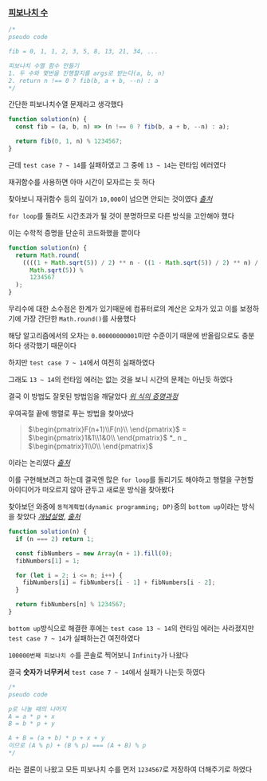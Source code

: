 ### [피보나치 수](https://programmers.co.kr/learn/courses/30/lessons/12945)

```js
/*
pseudo code

fib = 0, 1, 1, 2, 3, 5, 8, 13, 21, 34, ...

피보나치 수열 함수 만들기
1. 두 수와 몇번을 진행할지를 args로 받는다(a, b, n)
2. return n !== 0 ? fib(b, a + b, --n) : a 
*/
```

간단한 피보나치수열 문제라고 생각했다

```js
function solution(n) {
  const fib = (a, b, n) => (n !== 0 ? fib(b, a + b, --n) : a);

  return fib(0, 1, n) % 1234567;
}
```

근데 `test case 7 ~ 14`를 실패하였고 그 중에 `13 ~ 14`는 런타임 에러였다

재귀함수를 사용하면 아마 시간이 모자르는 듯 하다

찾아보니 재귀함수 등의 깊이가 `10,000`이 넘으면 안되는 것이였다 _[출처](https://jireh.tistory.com/14)_

`for loop`를 돌려도 시간초과가 될 것이 분명하므로 다른 방식을 고안해야 했다

이는 수학적 증명을 단순히 코드화했을 뿐이다

```js
function solution(n) {
  return Math.round(
    ((((1 + Math.sqrt(5)) / 2) ** n - ((1 - Math.sqrt(5)) / 2) ** n) /
      Math.sqrt(5)) %
      1234567
  );
}
```

무리수에 대한 소수점은 한계가 있기때문에 컴퓨터로의 계산은 오차가 있고 이를 보정하기에 가장 간단한 `Math.round()`를 사용했다

해당 알고리즘에서의 오차는 `0.00000000001`미만 수준이기 때문에 반올림으로도 충분하다 생각했기 때문이다

하지만 `test case 7 ~ 14`에서 여전히 실패하였다

그래도 `13 ~ 14`의 런타임 에러는 없는 것을 보니 시간의 문제는 아닌듯 하였다

결국 이 방법도 잘못된 방법임을 깨달았다 _[위 식의 증명과정](https://j1w2k3.tistory.com/330)_

우여곡절 끝에 행렬로 푸는 방법을 찾아냈다

> $\begin{pmatrix}F(n+1)\\F(n)\\ \end{pmatrix}$ = $\begin{pmatrix}1&1\\1&0\\ \end{pmatrix}$ \*_ n _ $\begin{pmatrix}1\\0\\ \end{pmatrix}$

이라는 논리였다 _[출처](https://ohgym.tistory.com/1)_

이를 구현해보려고 하는데 결국엔 많은 `for loop`를 돌리기도 해야하고 행렬을 구현할 아이디어가 떠오르지 않아 관두고 새로운 방식을 찾아봤다

찾아보던 와중에 `동적계획법(dynamic programming; DP)`중의 `bottom up`이라는 방식을 찾았다 _[개념설명](https://nyang-in.tistory.com/264)_, _[출처](https://www.youtube.com/watch?v=vYquumk4nWw&list=PLBZBJbE_rGRU5PrgZ9NBHJwcaZsNpf8yD)_

```js
function solution(n) {
  if (n === 2) return 1;

  const fibNumbers = new Array(n + 1).fill(0);
  fibNumbers[1] = 1;

  for (let i = 2; i <= n; i++) {
    fibNumbers[i] = fibNumbers[i - 1] + fibNumbers[i - 2];
  }

  return fibNumbers[n] % 1234567;
}
```

`bottom up`방식으로 해결한 후에는 `test case 13 ~ 14`의 런타임 에러는 사라졌지만 `test case 7 ~ 14`가 실패하는건 여전하였다

`100000번째 피보나치 수`를 콘솔로 찍어보니 `Infinity`가 나왔다

결국 **숫자가 너무커서** `test case 7 ~ 14`에서 실패가 나는듯 하였다

```js
/*
pseudo code

p로 나눌 때의 나머지
A = a * p + x
B = b * p + y

A + B = (a + b) * p + x + y
이므로 (A % p) + (B % p) === (A + B) % p
*/
```
라는 결론이 나왔고 모든 피보나치 수를 먼저 `1234567`로 저장하여 더해주기로 하였다